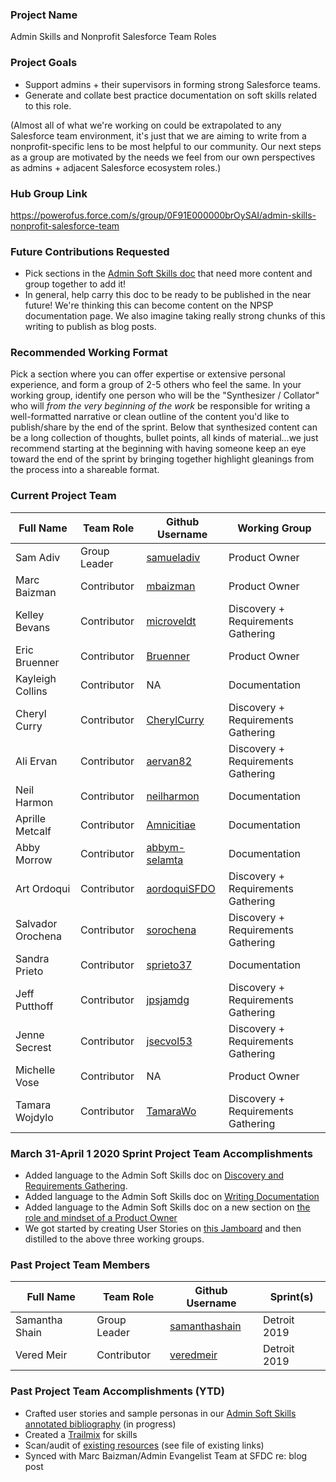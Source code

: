 ### Project Name
Admin Skills and Nonprofit Salesforce Team Roles

### Project Goals
* Support admins + their supervisors in forming strong Salesforce teams.
* Generate and collate best practice documentation on soft skills related to this role.

(Almost all of what we're working on could be extrapolated to any Salesforce team environment, it's just that we are aiming to write from a nonprofit-specific lens to be most helpful to our community. Our next steps as a group are motivated by the needs we feel from our own perspectives as admins + adjacent Salesforce ecosystem roles.)

### Hub Group Link
https://powerofus.force.com/s/group/0F91E000000brOySAI/admin-skills-nonprofit-salesforce-team

### Future Contributions Requested
* Pick sections in the [Admin Soft Skills doc](https://docs.google.com/document/d/1Zm7H5ItAS-UZC8IVvlzNYG_ZV3QXkP4FAC-C9IILP4Q/edit) that need more content and group together to add it!
* In general, help carry this doc to be ready to be published in the near future! We're thinking this can become content on the NPSP documentation page. We also imagine taking really strong chunks of this writing to publish as blog posts.

### Recommended Working Format
Pick a section where you can offer expertise or extensive personal experience, and form a group of 2-5 others who feel the same. In your working group, identify one person who will be the "Synthesizer / Collator" who will *from the very beginning of the work* be responsible for writing a well-formatted narrative or clean outline of the content you'd like to publish/share by the end of the sprint. Below that synthesized content can be a long collection of thoughts, bullet points, all kinds of material...we just recommend starting at the beginning with having someone keep an eye toward the end of the sprint by bringing together highlight gleanings from the process into a shareable format.

### Current Project Team
Full Name          | Team Role     | Github Username                                 | Working Group
------------       | ------------- | -------------                                   |------------- |
Sam Adiv           | Group Leader  | [samueladiv](https://github.com/samueladiv)     | Product Owner
Marc Baizman       | Contributor   | [mbaizman](https://github.com/mbaizman)         | Product Owner
Kelley Bevans      | Contributor   | [microveldt](https://github.com/microveldt)     | Discovery + Requirements Gathering
Eric Bruenner      | Contributor   | [Bruenner](https://github.com/Bruenner)         | Product Owner
Kayleigh Collins   | Contributor   | NA                                              | Documentation
Cheryl Curry       | Contributor   | [CherylCurry](https://github.com/CherylCurry)   | Discovery + Requirements Gathering
Ali Ervan          | Contributor   | [aervan82](https://github.com/aervan82)         | Discovery + Requirements Gathering
Neil Harmon        | Contributor   | [neilharmon](https://github.com/neilharmon)     | Documentation
Aprille Metcalf    | Contributor   | [Amnicitiae](https://github.com/Amnicitiae)     | Documentation
Abby Morrow        | Contributor   | [abbym-selamta](https://github.com/abbym-selamta)| Documentation
Art Ordoqui        | Contributor   | [aordoquiSFDO](https://github.com/aordoquiSFDO) | Discovery + Requirements Gathering
Salvador Orochena  | Contributor   | [sorochena](https://github.com/sorochena)       | Discovery + Requirements Gathering
Sandra Prieto      | Contributor   | [sprieto37](https://github.com/sprieto37)       | Documentation
Jeff Putthoff      | Contributor   | [jpsjamdg](https://github.com/jpsjamdg)         | Discovery + Requirements Gathering
Jenne Secrest      | Contributor   | [jsecvol53](https://github.com/jsecvol53)       | Discovery + Requirements Gathering
Michelle Vose      | Contributor   | NA                                              | Product Owner
Tamara Wojdylo     | Contributor   | [TamaraWo](https://github.com/TamaraWo)         | Discovery + Requirements Gathering

### March 31-April 1 2020 Sprint Project Team Accomplishments
* Added language to the Admin Soft Skills doc on [Discovery and Requirements Gathering](https://docs.google.com/document/d/1Zm7H5ItAS-UZC8IVvlzNYG_ZV3QXkP4FAC-C9IILP4Q/edit#heading=h.d6zhlmlvcbk). 
* Added language to the Admin Soft Skills doc on [Writing Documentation](https://docs.google.com/document/d/1Zm7H5ItAS-UZC8IVvlzNYG_ZV3QXkP4FAC-C9IILP4Q/edit#heading=h.ig36o3e2d60j)
* Added language to the Admin Soft Skills doc on a new section on [the role and mindset of a Product Owner](https://docs.google.com/document/d/1Zm7H5ItAS-UZC8IVvlzNYG_ZV3QXkP4FAC-C9IILP4Q/edit#heading=h.wqo2w4wq4qxm)
* We got started by creating User Stories on [this Jamboard](https://jamboard.google.com/d/1zp4X2IOMyRkd_D4ZL0_sxPZrxPkT7LvF2SfPAToK2yE/viewer?f=0) and then distilled to the above three working groups.

### Past Project Team Members
Full Name | Team Role | Github Username | Sprint(s)
------------ | ------------- | ------------- | ------------- |
Samantha Shain | Group Leader | [samanthashain](https://github.com/samanthashain) | Detroit 2019
Vered Meir | Contributor | [veredmeir](https://github.com/veredmeir) | Detroit 2019

### Past Project Team Accomplishments (YTD)
* Crafted user stories and sample personas in our [Admin Soft Skills annotated bibliography](https://docs.google.com/document/d/1Zm7H5ItAS-UZC8IVvlzNYG_ZV3QXkP4FAC-C9IILP4Q/edit) (in progress)
* Created a [Trailmix](https://trailhead.salesforce.com/users/0055000000614D0AAI/trailmixes/admin-soft-skills) for skills
* Scan/audit of [existing resources](https://docs.google.com/spreadsheets/d/1BYHMNdWDvHSsSPD-JUCSUsXztO8h72AW5P3aF-N4VxQ/edit#gid=0) (see file of existing links)
* Synced with Marc Baizman/Admin Evangelist Team at SFDC re: blog post
